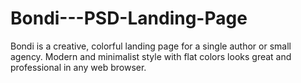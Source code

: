 # Bondi---PSD-Landing-Page
Bondi is a creative, colorful landing page for a single author or small agency. Modern and minimalist style with flat colors looks great and professional in any web browser.
